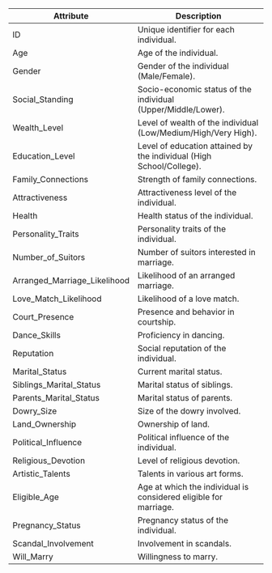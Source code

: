 | **Attribute**                | **Description**                                              |
|-------------------------------|--------------------------------------------------------------|
| ID                            | Unique identifier for each individual.                      |
| Age                           | Age of the individual.                                      |
| Gender                        | Gender of the individual (Male/Female).                    |
| Social_Standing               | Socio-economic status of the individual (Upper/Middle/Lower).|
| Wealth_Level                  | Level of wealth of the individual (Low/Medium/High/Very High).|
| Education_Level               | Level of education attained by the individual (High School/College). |
| Family_Connections            | Strength of family connections.                            |
| Attractiveness                | Attractiveness level of the individual.                    |
| Health                        | Health status of the individual.                           |
| Personality_Traits            | Personality traits of the individual.                      |
| Number_of_Suitors             | Number of suitors interested in marriage.                  |
| Arranged_Marriage_Likelihood  | Likelihood of an arranged marriage.                        |
| Love_Match_Likelihood         | Likelihood of a love match.                                |
| Court_Presence                | Presence and behavior in courtship.                        |
| Dance_Skills                  | Proficiency in dancing.                                    |
| Reputation                    | Social reputation of the individual.                      |
| Marital_Status                | Current marital status.                                    |
| Siblings_Marital_Status       | Marital status of siblings.                                |
| Parents_Marital_Status        | Marital status of parents.                                 |
| Dowry_Size                    | Size of the dowry involved.                                |
| Land_Ownership                | Ownership of land.                                         |
| Political_Influence           | Political influence of the individual.                    |
| Religious_Devotion            | Level of religious devotion.                               |
| Artistic_Talents              | Talents in various art forms.                              |
| Eligible_Age                  | Age at which the individual is considered eligible for marriage. |
| Pregnancy_Status              | Pregnancy status of the individual.                       |
| Scandal_Involvement           | Involvement in scandals.                                  |
| Will_Marry                    | Willingness to marry.                                      |